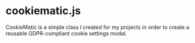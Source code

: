 # cookiematic.js
CookieMatic is a simple class I created for my projects in order to create a reusable GDPR-compliant cookie settings modal.
